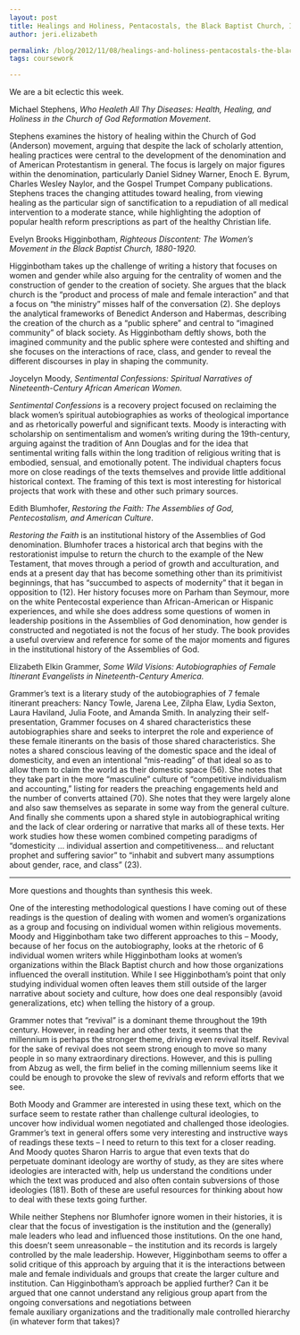 ```yaml
---
layout: post
title: Healings and Holiness, Pentacostals, the Black Baptist Church, Itinerant Women, and Spiritual Narratives
author: jeri.elizabeth

permalink: /blog/2012/11/08/healings-and-holiness-pentacostals-the-black-baptist-church-itinerant-women-and-spiritual-narratives/
tags: coursework

---
```

We are a bit eclectic this week.

Michael Stephens, *Who Healeth All Thy Diseases: Health, Healing, and Holiness in the Church of God Reformation Movement*.

Stephens examines the history of healing within the Church of God (Anderson) movement, arguing that despite the lack of scholarly attention, healing practices were central to the development of the denomination and of American Protestantism in general. The focus is largely on major figures within the denomination, particularly Daniel Sidney Warner, Enoch E. Byrum, Charles Wesley Naylor, and the Gospel Trumpet Company publications. Stephens traces the changing attitudes toward healing, from viewing healing as the particular sign of sanctification to a repudiation of all medical intervention to a moderate stance, while highlighting the adoption of popular health reform prescriptions as part of the healthy Christian life.

Evelyn Brooks Higginbotham, *Righteous Discontent: The Women&#8217;s Movement in the Black Baptist Church, 1880-1920.*

Higginbotham takes up the challenge of writing a history that focuses on women and gender while also arguing for the centrality of women and the construction of gender to the creation of society. She argues that the black church is the &#8220;product and process of male and female interaction&#8221; and that a focus on &#8220;the ministry&#8221; misses half of the conversation (2). She deploys the analytical frameworks of Benedict Anderson and Habermas, describing the creation of the church as a &#8220;public sphere&#8221; and central to &#8220;imagined community&#8221; of black society. As Higginbotham deftly shows, both the imagined community and the public sphere were contested and shifting and she focuses on the interactions of race, class, and gender to reveal the different discourses in play in shaping the community.

Joycelyn Moody, *Sentimental Confessions: Spiritual Narratives of Nineteenth-Century African American Women.*

*Sentimental Confessions* is a recovery project focused on reclaiming the black women&#8217;s spiritual autobiographies as works of theological importance and as rhetorically powerful and significant texts. Moody is interacting with scholarship on sentimentalism and women&#8217;s writing during the 19th-century, arguing against the tradition of Ann Douglas and for the idea that sentimental writing falls within the long tradition of religious writing that is embodied, sensual, and emotionally potent. The individual chapters focus more on close readings of the texts themselves and provide little additional historical context. The framing of this text is most interesting for historical projects that work with these and other such primary sources.

Edith Blumhofer, *Restoring the Faith: The Assemblies of God, Pentecostalism, and American Culture*.

*Restoring the Faith* is an institutional history of the Assemblies of God denomination. Blumhofer traces a historical arch that begins with the restorationist impulse to return the church to the example of the New Testament, that moves through a period of growth and acculturation, and ends at a present day that has become something other than its primitivist beginnings, that has &#8220;succumbed to aspects of modernity&#8221; that it began in opposition to (12). Her history focuses more on Parham than Seymour, more on the white Pentecostal experience than African-American or Hispanic experiences, and while she does address some questions of women in leadership positions in the Assemblies of God denomination, how gender is constructed and negotiated is not the focus of her study. The book provides a useful overview and reference for some of the major moments and figures in the institutional history of the Assemblies of God.

Elizabeth Elkin Grammer, *Some Wild Visions: Autobiographies of Female Itinerant Evangelists in Nineteenth-Century America.*

Grammer&#8217;s text is a literary study of the autobiographies of 7 female itinerant preachers: Nancy Towle, Jarena Lee, Zilpha Elaw, Lydia Sexton, Laura Haviland, Julia Foote, and Amanda Smith. In analyzing their self-presentation, Grammer focuses on 4 shared characteristics these autobiographies share and seeks to interpret the role and experience of these female itinerants on the basis of those shared characteristics. She notes a shared conscious leaving of the domestic space and the ideal of domesticity, and even an intentional &#8220;mis-reading&#8221; of that ideal so as to allow them to claim the world as their domestic space (56). She notes that they take part in the more &#8220;masculine&#8221; culture of &#8220;competitive individualism and accounting,&#8221; listing for readers the preaching engagements held and the number of converts attained (70). She notes that they were largely alone and also saw themselves as separate in some way from the general culture. And finally she comments upon a shared style in autobiographical writing and the lack of clear ordering or narrative that marks all of these texts. Her work studies how these women combined competing paradigms of &#8220;domesticity &#8230; individual assertion and competitiveness&#8230; and reluctant prophet and suffering savior&#8221; to &#8220;inhabit and subvert many assumptions about gender, race, and class&#8221; (23).

* * *

More questions and thoughts than synthesis this week.

One of the interesting methodological questions I have coming out of these readings is the question of dealing with women and women&#8217;s organizations as a group and focusing on individual women within religious movements. Moody and Higginbotham take two different approaches to this &#8211; Moody, because of her focus on the autobiography, looks at the rhetoric of 6 individual women writers while Higginbotham looks at women&#8217;s organizations within the Black Baptist church and how those organizations influenced the overall institution. While I see Higginbotham&#8217;s point that only studying individual women often leaves them still outside of the larger narrative about society and culture, how does one deal responsibly (avoid generalizations, etc) when telling the history of a group.

Grammer notes that &#8220;revival&#8221; is a dominant theme throughout the 19th century. However, in reading her and other texts, it seems that the millennium is perhaps the stronger theme, driving even revival itself. Revival for the sake of revival does not seem strong enough to move so many people in so many extraordinary directions. However, and this is pulling from Abzug as well, the firm belief in the coming millennium seems like it could be enough to provoke the slew of revivals and reform efforts that we see.

Both Moody and Grammer are interested in using these text, which on the surface seem to restate rather than challenge cultural ideologies, to uncover how individual women negotiated and challenged those ideologies. Grammer&#8217;s text in general offers some very interesting and instructive ways of readings these texts &#8211; I need to return to this text for a closer reading. And Moody quotes Sharon Harris to argue that even texts that do perpetuate dominant ideology are worthy of study, as they are sites where ideologies are interacted with, help us understand the conditions under which the text was produced and also often contain subversions of those ideologies (181). Both of these are useful resources for thinking about how to deal with these texts going further.

While neither Stephens nor Blumhofer ignore women in their histories, it is clear that the focus of investigation is the institution and the (generally) male leaders who lead and influenced those institutions. On the one hand, this doesn&#8217;t seem unreasonable &#8211; the institution and its records is largely controlled by the male leadership. However, Higginbotham seems to offer a solid critique of this approach by arguing that it is the interactions between male and female individuals and groups that create the larger culture and institution. Can Higginbotham&#8217;s approach be applied further? Can it be argued that one cannot understand any religious group apart from the ongoing conversations and negotiations between female auxiliary organizations and the traditionally male controlled hierarchy (in whatever form that takes)?

